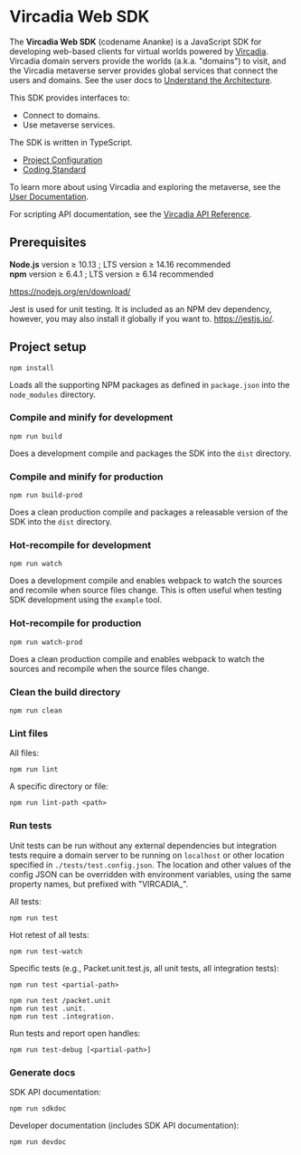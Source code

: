 # Vircadia Web SDK

The **Vircadia Web SDK** (codename Ananke) is a JavaScript SDK for developing web-based clients for virtual worlds powered by
[Vircadia](https://vircadia.com/). Vircadia domain servers provide the worlds (a.k.a. "domains") to visit, and the Vircadia
metaverse server provides global services that connect the users and domains.
See the user docs to [Understand the Architecture](https://docs.vircadia.com/explore/get-started/architecture.html).

This SDK provides interfaces to:
- Connect to domains.
- Use metaverse services.

The SDK is written in TypeScript.
- [Project Configuration](CONFIGURATION.md)
- [Coding Standard](CODING_STANDARD.md)

To learn more about using Vircadia and exploring the metaverse, see the [User Documentation](https://docs.vircadia.com).

For scripting API documentation, see the [Vircadia API Reference](https://apidocs.vircadia.dev).


## Prerequisites

**Node.js** version &ge; 10.13 ; LTS version &ge; 14.16 recommended  
**npm** version &ge; 6.4.1 ; LTS version &ge; 6.14 recommended 

https://nodejs.org/en/download/

Jest is used for unit testing. It is included as an NPM dev dependency, however, you may also install it globally if you want
to. https://jestjs.io/. 


## Project setup
```
npm install
```
Loads all the supporting NPM packages as defined in `package.json` into the `node_modules` directory.

### Compile and minify for development
```
npm run build
```
Does a development compile and packages the SDK into the `dist` directory.

### Compile and minify for production
```
npm run build-prod
```
Does a clean production compile and packages a releasable version of the SDK into the `dist` directory.

### Hot-recompile for development
```
npm run watch
```
Does a development compile and enables webpack to watch the sources and recomile when source files change.
This is often useful when testing SDK development using the `example` tool.

### Hot-recompile for production
```
npm run watch-prod
```
Does a clean production compile and enables webpack to watch the sources and recompile when the source files change.

### Clean the build directory
```
npm run clean
```

### Lint files

All files:
```
npm run lint
```

A specific directory or file:
```
npm run lint-path <path>
```

### Run tests

Unit tests can be run without any external dependencies but integration tests require a domain server to be running on
`localhost` or other location specified in `./tests/test.config.json`. The location and other values of the config JSON can be
overridden with environment variables, using the same property names, but prefixed with "VIRCADIA_".


All tests:
```
npm run test
```
Hot retest of all tests:
```
npm run test-watch
```

Specific tests (e.g., Packet.unit.test.js, all unit tests, all integration tests):
```
npm run test <partial-path>

npm run test /packet.unit
npm run test .unit.
npm run test .integration.
```

Run tests and report open handles:
```
npm run test-debug [<partial-path>]
```


### Generate docs

SDK API documentation:
```
npm run sdkdoc
```

Developer documentation (includes SDK API documentation):
```
npm run devdoc
```
